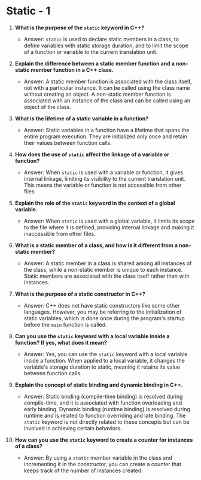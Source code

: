 # Static - 1

1. **What is the purpose of the `static` keyword in C++?**
   * Answer: `static` is used to declare static members in a class, to define variables with static storage duration, and to limit the scope of a function or variable to the current translation unit.
2. **Explain the difference between a static member function and a non-static member function in a C++ class.**
   * Answer: A static member function is associated with the class itself, not with a particular instance. It can be called using the class name without creating an object. A non-static member function is associated with an instance of the class and can be called using an object of the class.
3. **What is the lifetime of a static variable in a function?**
   * Answer: Static variables in a function have a lifetime that spans the entire program execution. They are initialized only once and retain their values between function calls.
4. **How does the use of `static` affect the linkage of a variable or function?**
   * Answer: When `static` is used with a variable or function, it gives internal linkage, limiting its visibility to the current translation unit. This means the variable or function is not accessible from other files.
5. **Explain the role of the `static` keyword in the context of a global variable.**
   * Answer: When `static` is used with a global variable, it limits its scope to the file where it is defined, providing internal linkage and making it inaccessible from other files.
6. **What is a static member of a class, and how is it different from a non-static member?**
   * Answer: A static member in a class is shared among all instances of the class, while a non-static member is unique to each instance. Static members are associated with the class itself rather than with instances.
7. **What is the purpose of a static constructor in C++?**
   * Answer: C++ does not have static constructors like some other languages. However, you may be referring to the initialization of static variables, which is done once during the program's startup before the `main` function is called.
8. **Can you use the `static` keyword with a local variable inside a function? If yes, what does it mean?**
   * Answer: Yes, you can use the `static` keyword with a local variable inside a function. When applied to a local variable, it changes the variable's storage duration to static, meaning it retains its value between function calls.
9. **Explain the concept of static binding and dynamic binding in C++.**
   * Answer: Static binding (compile-time binding) is resolved during compile-time, and it is associated with function overloading and early binding. Dynamic binding (runtime binding) is resolved during runtime and is related to function overriding and late binding. The `static` keyword is not directly related to these concepts but can be involved in achieving certain behaviors.
10. **How can you use the `static` keyword to create a counter for instances of a class?**

    * Answer: By using a `static` member variable in the class and incrementing it in the constructor, you can create a counter that keeps track of the number of instances created.

